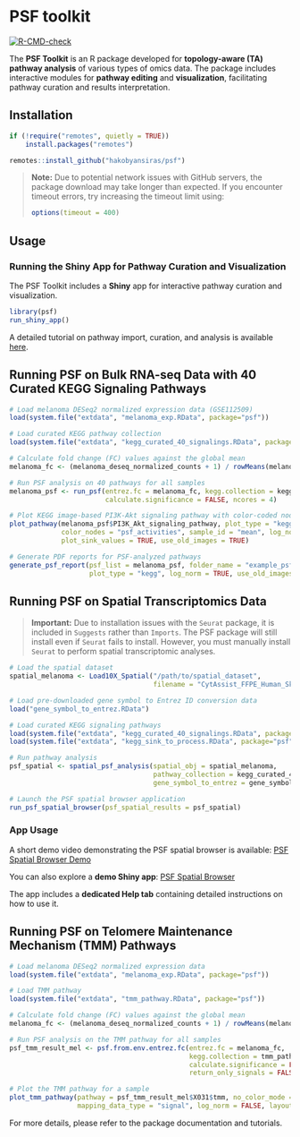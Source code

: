 # PSF toolkit

<!-- badges: start -->
[![R-CMD-check](https://github.com/hakobyansiras/psf/workflows/R-CMD-check/badge.svg)](https://github.com/hakobyansiras/psf/actions)
<!-- badges: end -->

The **PSF Toolkit** is an R package developed for **topology-aware (TA) pathway analysis** of various types of omics data. The package includes interactive modules for **pathway editing** and **visualization**, facilitating pathway curation and results interpretation.

## Installation

```r
if (!require("remotes", quietly = TRUE))
    install.packages("remotes")

remotes::install_github("hakobyansiras/psf")
```

> **Note:** Due to potential network issues with GitHub servers, the package download may take longer than expected. If you encounter timeout errors, try increasing the timeout limit using:
> 
> ```r
> options(timeout = 400)
> ```

## Usage

### Running the Shiny App for Pathway Curation and Visualization

The PSF Toolkit includes a **Shiny** app for interactive pathway curation and visualization.

```r
library(psf)
run_shiny_app()
```

A detailed tutorial on pathway import, curation, and analysis is available [here](#).

## **Running PSF on Bulk RNA-seq Data with 40 Curated KEGG Signaling Pathways**

```r
# Load melanoma DESeq2 normalized expression data (GSE112509)
load(system.file("extdata", "melanoma_exp.RData", package="psf"))

# Load curated KEGG pathway collection
load(system.file("extdata", "kegg_curated_40_signalings.RData", package="psf"))

# Calculate fold change (FC) values against the global mean
melanoma_fc <- (melanoma_deseq_normalized_counts + 1) / rowMeans(melanoma_deseq_normalized_counts)

# Run PSF analysis on 40 pathways for all samples
melanoma_psf <- run_psf(entrez.fc = melanoma_fc, kegg.collection = kegg_curated_40_signalings, 
                        calculate.significance = FALSE, ncores = 4)

# Plot KEGG image-based PI3K-Akt signaling pathway with color-coded nodes
plot_pathway(melanoma_psf$PI3K_Akt_signaling_pathway, plot_type = "kegg", 
             color_nodes = "psf_activities", sample_id = "mean", log_norm = TRUE, 
             plot_sink_values = TRUE, use_old_images = TRUE)

# Generate PDF reports for PSF-analyzed pathways
generate_psf_report(psf_list = melanoma_psf, folder_name = "example_psf_report", 
                    plot_type = "kegg", log_norm = TRUE, use_old_images = TRUE)
```

## **Running PSF on Spatial Transcriptomics Data**

> **Important:** Due to installation issues with the `Seurat` package, it is included in `Suggests` rather than `Imports`. The PSF package will still install even if `Seurat` fails to install. However, you must manually install `Seurat` to perform spatial transcriptomic analyses.

```r
# Load the spatial dataset
spatial_melanoma <- Load10X_Spatial("/path/to/spatial_dataset", 
                                    filename = "CytAssist_FFPE_Human_Skin_Melanoma_filtered_feature_bc_matrix.h5")

# Load pre-downloaded gene symbol to Entrez ID conversion data
load("gene_symbol_to_entrez.RData")

# Load curated KEGG signaling pathways
load(system.file("extdata", "kegg_curated_40_signalings.RData", package="psf"))
load(system.file("extdata", "kegg_sink_to_process.RData", package="psf"))

# Run pathway analysis
psf_spatial <- spatial_psf_analysis(spatial_obj = spatial_melanoma, 
                                    pathway_collection = kegg_curated_40_signalings, 
                                    gene_symbol_to_entrez = gene_symbol_to_entrez, nthreads = 30)

# Launch the PSF spatial browser application
run_psf_spatial_browser(psf_spatial_results = psf_spatial)
```

### App Usage

A short demo video demonstrating the PSF spatial browser is available: [PSF Spatial Browser Demo](https://www.youtube.com/watch?v=lHTgYBA374o)

You can also explore a **demo Shiny app**: [PSF Spatial Browser](https://apps.armlifebank.am/PSF_spatial_browser/)

The app includes a **dedicated Help tab** containing detailed instructions on how to use it.

## **Running PSF on Telomere Maintenance Mechanism (TMM) Pathways**

```r
# Load melanoma DESeq2 normalized expression data
load(system.file("extdata", "melanoma_exp.RData", package="psf"))

# Load TMM pathway
load(system.file("extdata", "tmm_pathway.RData", package="psf"))

# Calculate fold change (FC) values against the global mean
melanoma_fc <- (melanoma_deseq_normalized_counts + 1) / rowMeans(melanoma_deseq_normalized_counts)

# Run PSF analysis on the TMM pathway for all samples
psf_tmm_result_mel <- psf.from.env.entrez.fc(entrez.fc = melanoma_fc,
                                             kegg.collection = tmm_pathway, 
                                             calculate.significance = FALSE, sum = FALSE, split = FALSE, 
                                             return_only_signals = FALSE, tmm_mode = TRUE, tmm_updated_mode = TRUE)

# Plot the TMM pathway for a sample
plot_tmm_pathway(pathway = psf_tmm_result_mel$X031$tmm, no_color_mode = FALSE,
                 mapping_data_type = "signal", log_norm = FALSE, layout = "layout_nicely")
```

For more details, please refer to the package documentation and tutorials.